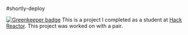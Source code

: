 #shortly-deploy

[![Greenkeeper badge](https://badges.greenkeeper.io/wwwillchen/shortly-deploy.svg)](https://greenkeeper.io/)
This is a project I completed as a student at [Hack Reactor](http://hackreactor.com). This project was worked on with a pair.